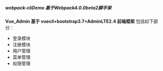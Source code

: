 #####  webpack-cliDemo  基于Webpack4.0.0beta2脚手架

**Vue_Admin 基于 vuecil+bootstrap3.7+AdminLTE2.4 前端框架**
包括如下部分：
+   登录模块
+   注册模块
+   用户管理
+   菜单管理
+   权限管理
